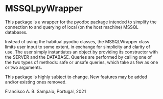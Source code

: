 # MSSQLpyWrapper

This package is a wrapper for the pyodbc package intended to
simplify the connection to and querying of local (on the
host machine) MSSQL databases. 

Instead of using the habitual pyodbc classes, the MSSQLWrapper
class limits user input to some extent, in exchange for simplicity
and clarity of use. The user simply instantiates an object by
providing its constructor with the SERVER and the DATABASE.
Queries are performed by calling one of the two types of
methods: safe or unsafe queries, which take as few as one or
two arguments.

This package is highly subject to change. New features may be
added and/or existing ones removed.

Francisco A. B. Sampaio, Portugal, 2021
